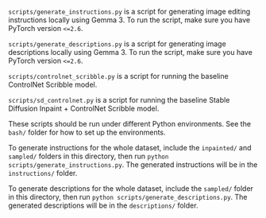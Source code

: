 `scripts/generate_instructions.py` is a script for generating image editing instructions locally using Gemma 3. To run the script, make sure you have PyTorch version `<=2.6`.

`scripts/generate_descriptions.py` is a script for generating image descriptions locally using Gemma 3. To run the script, make sure you have PyTorch version `<=2.6`.

`scripts/controlnet_scribble.py` is a script for running the baseline ControlNet Scribble model.

`scripts/sd_controlnet.py` is a script for running the baseline Stable Diffusion Inpaint + ControlNet Scribble model.

These scripts should be run under different Python environments. See the `bash/` folder for how to set up the environments.

To generate instructions for the whole dataset, include the `inpainted/` and `sampled/` folders in this directory, then run `python scripts/generate_instructions.py`. The generated instructions will be in the `instructions/` folder.

To generate descriptions for the whole dataset, include the `sampled/` folder in this directory, then run `python scripts/generate_descriptions.py`. The generated descriptions will be in the `descriptions/` folder.
